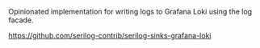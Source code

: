 Opinionated implementation for writing logs to Grafana Loki using the log facade.

https://github.com/serilog-contrib/serilog-sinks-grafana-loki
